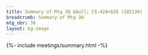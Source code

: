 ```yaml
---
title: Summary of Mtg 36 &bull; CS-428+828 (202130)
breadcrumb: Summary of Mtg 36
mtg_nbr: 36
layout: bg-image
---
```


{%- include meetings/summary.html -%}

